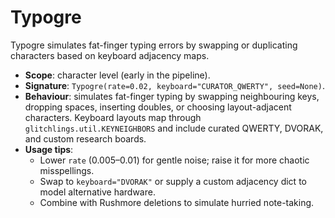 # Typogre

Typogre simulates fat-finger typing errors by swapping or duplicating characters based on keyboard adjacency maps.

- **Scope**: character level (early in the pipeline).
- **Signature**: `Typogre(rate=0.02, keyboard="CURATOR_QWERTY", seed=None)`.
- **Behaviour**: simulates fat-finger typing by swapping neighbouring keys, dropping spaces, inserting doubles, or choosing layout-adjacent characters. Keyboard layouts map through `glitchlings.util.KEYNEIGHBORS` and include curated QWERTY, DVORAK, and custom research boards.
- **Usage tips**:
  - Lower `rate` (0.005–0.01) for gentle noise; raise it for more chaotic misspellings.
  - Swap to `keyboard="DVORAK"` or supply a custom adjacency dict to model alternative hardware.
  - Combine with Rushmore deletions to simulate hurried note-taking.
